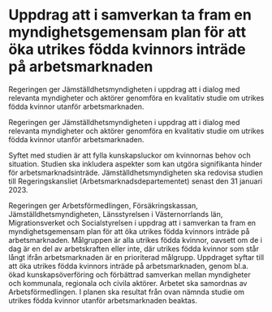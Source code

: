 # Uppdrag att i samverkan ta fram en myndighetsgemensam plan för att öka utrikes födda kvinnors inträde på arbetsmarknaden

Regeringen ger Jämställdhetsmyndigheten i uppdrag att i dialog med relevanta myndigheter och aktörer genomföra en kvalitativ studie om utrikes födda kvinnor utanför arbetsmarknaden.

Regeringen ger Jämställdhetsmyndigheten i uppdrag att i dialog med relevanta myndigheter och aktörer genomföra en kvalitativ studie om utrikes födda kvinnor utanför arbetsmarknaden.

Syftet med studien är att fylla kunskapsluckor om kvinnornas behov och situation. Studien ska inkludera aspekter som kan utgöra signifikanta hinder för arbetsmarknadsinträde. Jämställdhetsmyndigheten ska redovisa studien till Regeringskansliet (Arbetsmarknadsdepartementet) senast den 31 januari 2023.

Regeringen ger Arbetsförmedlingen, Försäkringskassan, Jämställdhetsmyndigheten, Länsstyrelsen i Västernorrlands län, Migrationsverket och Socialstyrelsen i uppdrag att i samverkan ta fram en myndighetsgemensam plan för att öka utrikes födda kvinnors inträde på arbetsmarknaden. Målgruppen är alla utrikes födda kvinnor, oavsett om de i dag är en del av arbetskraften eller inte, där utrikes födda kvinnor som står långt ifrån arbetsmarknaden är en prioriterad målgrupp. Uppdraget syftar till att öka utrikes födda kvinnors inträde på arbetsmarknaden, genom bl.a. ökad kunskapsöverföring och förbättrad samverkan mellan myndigheter och kommunala, regionala och civila aktörer. Arbetet ska samordnas av Arbetsförmedlingen. I planen ska resultat från ovan nämnda studie om utrikes födda kvinnor utanför arbetsmarknaden beaktas.

